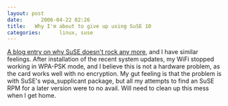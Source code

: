 ```yaml
---
layout: post
date:      2006-04-22 02:26
title:   Why I'm about to give up using SuSE 10
categories:      linux, suse
---
```


<a href="http://www.juliandunn.net/2006/01/21/giving-up-on-suse-linux-10/">A blog entry on why SuSE doesn't rock any more</a>, and I have similar feelings. After installation of the recent system updates, my WiFi stopped working in WPA-PSK mode, and I believe this is not a hardware problem, as the card works well with no encryption. My gut feeling is that the problem is with SuSE's wpa_supplicant package, but all my attempts to find an SuSE RPM for a later version were to no avail.
Will need to clean up this mess when I get home.
